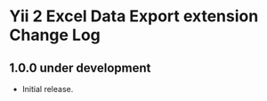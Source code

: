 Yii 2 Excel Data Export extension Change Log
============================================

1.0.0 under development
-----------------------

- Initial release.
